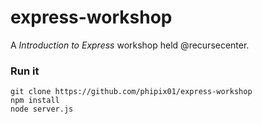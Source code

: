 # express-workshop
A *Introduction to Express* workshop held @recursecenter.

### Run it
```
git clone https://github.com/phipix01/express-workshop
npm install
node server.js
```
